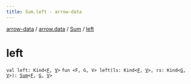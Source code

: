 ```yaml
---
title: Sum.left - arrow-data
---
```


[arrow-data](../../index.html) / [arrow.data](../index.html) / [Sum](index.html) / [left](./left.html)

# left

`val left: Kind<`[`F`](index.html#F)`, `[`V`](index.html#V)`>`
`fun <F, G, V> left(ls: Kind<`[`F`](left.html#F)`, `[`V`](left.html#V)`>, rs: Kind<`[`G`](left.html#G)`, `[`V`](left.html#V)`>): `[`Sum`](index.html)`<`[`F`](left.html#F)`, `[`G`](left.html#G)`, `[`V`](left.html#V)`>`